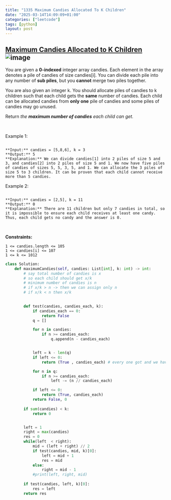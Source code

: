 ```yaml
---
title: "1335 Maximum Candies Allocated To K Children"
date: "2025-03-14T14:09:09+01:00"
categories: ["leetcode"]
tags: [python]
layout: post
---
```


## [Maximum Candies Allocated to K Children](https://leetcode.com/problems/maximum-candies-allocated-to-k-children) ![image](https://img.shields.io/badge/Difficulty-Medium-orange)

You are given a **0-indexed** integer array candies. Each element in the array denotes a pile of candies of size candies[i]. You can divide each pile into any number of **sub piles**, but you **cannot** merge two piles together.

You are also given an integer k. You should allocate piles of candies to k children such that each child gets the **same** number of candies. Each child can be allocated candies from **only one** pile of candies and some piles of candies may go unused.

Return *the **maximum number of candies** each child can get.*

 

Example 1:

```

**Input:** candies = [5,8,6], k = 3
**Output:** 5
**Explanation:** We can divide candies[1] into 2 piles of size 5 and 3, and candies[2] into 2 piles of size 5 and 1. We now have five piles of candies of sizes 5, 5, 3, 5, and 1. We can allocate the 3 piles of size 5 to 3 children. It can be proven that each child cannot receive more than 5 candies.

```

Example 2:

```

**Input:** candies = [2,5], k = 11
**Output:** 0
**Explanation:** There are 11 children but only 7 candies in total, so it is impossible to ensure each child receives at least one candy. Thus, each child gets no candy and the answer is 0.

```

 

**Constraints:**

	1 <= candies.length <= 105
	1 <= candies[i] <= 107
	1 <= k <= 1012

```python
class Solution:
    def maximumCandies(self, candies: List[int], k: int) -> int:
        # say total number of candies is x
        # so each child should get x/k
        # minimum number of candies is n
        # if x/k > n -> then we can assign only n
        # if x/k < n then x/k

       
        def test(candies, candies_each, k):
            if candies_each == 0:
                return False
            q = []

            for n in candies:
                if n >= candies_each:
                    q.append(n - candies_each)


            left = k - len(q)
            if left <= 0:
                return (True , candies_each) # every one got and we have extra

            for n in q:
                if n >= candies_each: 
                    left -= (n // candies_each)

            if left <= 0:
                return (True, candies_each)
            return False, 0
            
        if sum(candies) < k:
            return 0


        left = 1
        right = max(candies)
        res = 0
        while(left  < right):
            mid = (left + right) // 2
            if test(candies, mid, k)[0]:
                left = mid + 1
                res = mid
            else:
                right = mid - 1
            #print(left, right, mid)
    
        if test(candies, left, k)[0]:
            res = left
        return res
        
```